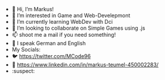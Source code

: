 - 👋 Hi, I’m Markus!
- 👀 I’m interested in Game and Web-Develepmont
- 🌱 I’m currently learning WebDev with Dci
- 💞️ I’m looking to collaborate on Simple Games using .js
- 📫 shoot me a mail if you need something!
- 💬 I speak German and English
- My Socials:
- 🐦 https://twitter.com/MCode96
- 📘 https://www.linkedin.com/in/markus-teumel-450002283/
- :suspect:
